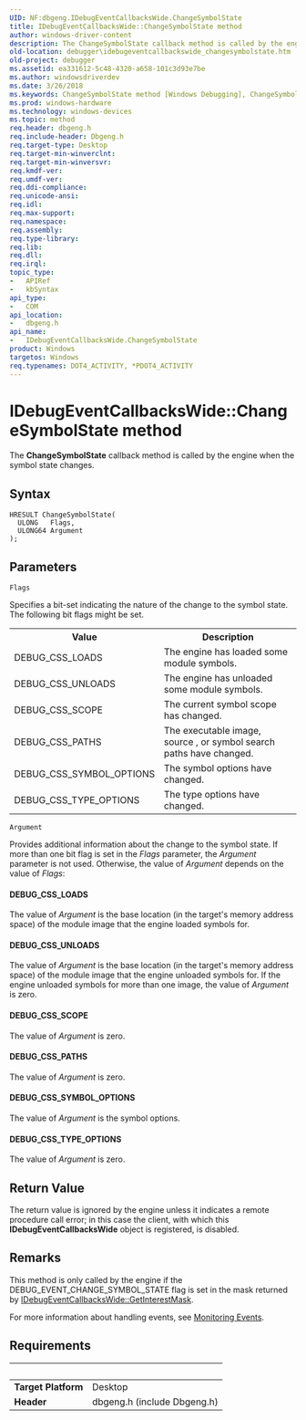 ```yaml
---
UID: NF:dbgeng.IDebugEventCallbacksWide.ChangeSymbolState
title: IDebugEventCallbacksWide::ChangeSymbolState method
author: windows-driver-content
description: The ChangeSymbolState callback method is called by the engine when the symbol state changes.
old-location: debugger\idebugeventcallbackswide_changesymbolstate.htm
old-project: debugger
ms.assetid: ea331612-5c48-4320-a658-101c3d93e7be
ms.author: windowsdriverdev
ms.date: 3/26/2018
ms.keywords: ChangeSymbolState method [Windows Debugging], ChangeSymbolState method [Windows Debugging], IDebugEventCallbacksWide interface, ChangeSymbolState,IDebugEventCallbacksWide.ChangeSymbolState, IDebugEventCallbacksWide, IDebugEventCallbacksWide interface [Windows Debugging], ChangeSymbolState method, IDebugEventCallbacksWide::ChangeSymbolState, dbgeng/IDebugEventCallbacksWide::ChangeSymbolState, debugger.idebugeventcallbackswide_changesymbolstate
ms.prod: windows-hardware
ms.technology: windows-devices
ms.topic: method
req.header: dbgeng.h
req.include-header: Dbgeng.h
req.target-type: Desktop
req.target-min-winverclnt: 
req.target-min-winversvr: 
req.kmdf-ver: 
req.umdf-ver: 
req.ddi-compliance: 
req.unicode-ansi: 
req.idl: 
req.max-support: 
req.namespace: 
req.assembly: 
req.type-library: 
req.lib: 
req.dll: 
req.irql: 
topic_type:
-	APIRef
-	kbSyntax
api_type:
-	COM
api_location:
-	dbgeng.h
api_name:
-	IDebugEventCallbacksWide.ChangeSymbolState
product: Windows
targetos: Windows
req.typenames: DOT4_ACTIVITY, *PDOT4_ACTIVITY
---
```



# IDebugEventCallbacksWide::ChangeSymbolState method
The <b>ChangeSymbolState</b> callback method is called by the engine when the symbol state changes.

## Syntax

```
HRESULT ChangeSymbolState(
  ULONG   Flags,
  ULONG64 Argument
);
```

## Parameters

`Flags`

Specifies a bit-set indicating the nature of the change to the symbol state.  The following bit flags might be set.

<table>
<tr>
<th>Value</th>
<th>Description </th>
</tr>
<tr>
<td>
DEBUG_CSS_LOADS

</td>
<td>
The engine has loaded some module symbols.

</td>
</tr>
<tr>
<td>
DEBUG_CSS_UNLOADS

</td>
<td>
The engine has unloaded some module symbols.

</td>
</tr>
<tr>
<td>
DEBUG_CSS_SCOPE

</td>
<td>
The current symbol scope has changed.

</td>
</tr>
<tr>
<td>
DEBUG_CSS_PATHS

</td>
<td>
The executable image, source , or symbol search paths have changed.

</td>
</tr>
<tr>
<td>
DEBUG_CSS_SYMBOL_OPTIONS

</td>
<td>
The symbol options have changed.

</td>
</tr>
<tr>
<td>
DEBUG_CSS_TYPE_OPTIONS

</td>
<td>
The type options have changed.

</td>
</tr>
</table>

`Argument`

Provides additional information about the change to the symbol state.   If more than one bit flag is set in the <i>Flags</i> parameter, the <i>Argument</i> parameter is not used.  Otherwise, the value of <i>Argument</i> depends on the value of <i>Flags</i>:





#### DEBUG_CSS_LOADS

The value of <i>Argument</i> is the base location (in the target's memory address space) of the module image that the engine loaded symbols for.



#### DEBUG_CSS_UNLOADS

The value of <i>Argument</i> is the base location (in the target's memory address space) of the module image that the engine unloaded symbols for.  If the engine unloaded symbols for more than one image, the value of <i>Argument</i> is zero.



#### DEBUG_CSS_SCOPE

The value of <i>Argument</i> is zero.



#### DEBUG_CSS_PATHS

The value of <i>Argument</i> is zero.



#### DEBUG_CSS_SYMBOL_OPTIONS

The value of <i>Argument</i> is the symbol options.



#### DEBUG_CSS_TYPE_OPTIONS

The value of <i>Argument</i> is zero.


## Return Value

The return value is ignored by the engine unless it indicates a remote procedure call error; in this case the client, with which this <b>IDebugEventCallbacksWide</b> object is registered, is disabled.

## Remarks

This method is only called by the engine if the DEBUG_EVENT_CHANGE_SYMBOL_STATE flag is set in the mask returned by <a href="https://msdn.microsoft.com/library/windows/hardware/ff550625">IDebugEventCallbacksWide::GetInterestMask</a>.

For more information about handling events, see <a href="https://msdn.microsoft.com/library/windows/hardware/ff552239">Monitoring Events</a>.

## Requirements
| &nbsp; | &nbsp; |
| ---- |:---- |
| **Target Platform** | Desktop |
| **Header** | dbgeng.h (include Dbgeng.h) |